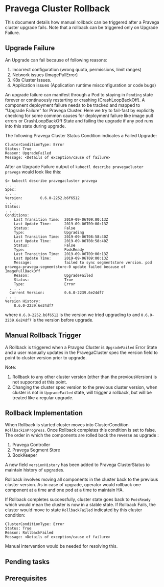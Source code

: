 # Pravega Cluster Rollback

This document details how manual rollback can be triggered after a Pravega cluster upgrade fails.
Note that a rollback can be triggered only on Upgrade Failure.

## Upgrade Failure

An Upgrade can fail because of following reasons:

1. Incorrect configuration (wrong quota, permissions, limit ranges)
2. Network issues (ImagePullError)
3. K8s Cluster Issues.
4. Application issues (Application runtime misconfiguration or code bugs)

An upgrade failure can manifest through a Pod to staying in `Pending` state forever or continuously restarting or crashing (CrashLoopBackOff).
A component deployment failure needs to be tracked and mapped to "Upgrade Failure" for Pravega Cluster.
Here we try to fail-fast by explicitly checking for some common causes for deployment failure like image pull errors or  CrashLoopBackOff State and failing the upgrade if any pod runs into this state during upgrade.

The following Pravega Cluster Status Condition indicates a Failed Upgrade:

```
ClusterConditionType: Error
Status: True
Reason: UpgradeFailed
Message: <Details of exception/cause of failure>
```
After an Upgrade Failure output of `kubectl describe pravegacluster pravega` would look like this:

```
$> kubectl describe pravegacluster pravega
. . .
Spec:
. . .
Version:        0.6.0-2252.b6f6512
. . .
Status:
. . .
Conditions:
    Last Transition Time:  2019-09-06T09:00:13Z
    Last Update Time:      2019-09-06T09:00:13Z
    Status:                False
    Type:                  Upgrading
    Last Transition Time:  2019-09-06T08:58:40Z
    Last Update Time:      2019-09-06T08:58:40Z
    Status:                False
    Type:                  PodsReady
    Last Transition Time:  2019-09-06T09:00:13Z
    Last Update Time:      2019-09-06T09:00:13Z
    Message:               failed to sync segmentstore version. pod pravega-pravega-segmentstore-0 update failed because of ImagePullBackOff
    Reason:                UpgradeFailed
    Status:                True
    Type:                  Error
  . . .
  Current Version:         0.6.0-2239.6e24df7
. . .
Version History:
    0.6.0-2239.6e24df7
```
where `0.6.0-2252.b6f6512` is the version we tried upgrading to and `0.6.0-2239.6e24df7` is the version before upgrade.

## Manual Rollback Trigger
A Rollback is triggered when a Pravgea Cluster is `UpgradeFailed` Error State and a user manually updates in the PravegaCluster spec the version field to point to cluster version prior to upgrade.

Note:
1. Rollback to any other cluster version (other than the previousVersion) is not supported at this point.
2. Changing the cluster spec version to the previous cluster version, when cluster is not in `UpgradeFailed` state, will trigger a rollback, but will be treated like a regular upgrade.

## Rollback Implementation
When Rollback is started cluster moves into ClusterCondition `RollbackInProgress`.
Once Rollback completes this condition is set to false.
The order in which the components are rolled back the reverse as upgrade :

1. Pravega Controller
2. Pravega Segment Store
3. BookKeeper

A new field `versionHistory` has been added to Pravega ClusterStatus to maintain history of upgrades.

Rollback involves moving all components in the cluster back to the previous cluster version. As in case of upgrade, operator would rollback one component at a time and one pod at a time to maintain HA.

If Rollback completes successfully, cluster state goes back to `PodsReady` which would mean the cluster is now in a stable state.
If Rollback Fails, the cluster would move to state `RollbackFailed` indicated by this cluster condition:
```
ClusterConditionType: Error
Status: True
Reason: RollbackFailed
Message: <Details of exception/cause of failure>
```

Manual intervention would be needed for resolving this.







## Pending tasks


## Prerequisites
